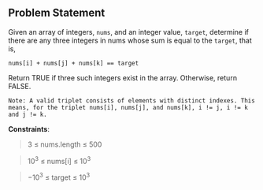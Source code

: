 ## **Problem Statement** 

Given an array of integers, `nums`, and an integer value, `target`, determine if there are any three integers in nums whose sum is equal to the `target`, that is, 

    nums[i] + nums[j] + nums[k] == target 

Return TRUE if three such integers exist in the array. Otherwise, return FALSE.

    Note: A valid triplet consists of elements with distinct indexes. This means, for the triplet nums[i], nums[j], and nums[k], i != j, i != k and j != k.

**Constraints**:


> 3 ≤ nums.length ≤ 500

> 10<sup>3</sup> ≤ nums[i] ≤ 10<sup>3</sup>

> −10<sup>3</sup> ≤ target ≤ 10<sup>3</sup>

